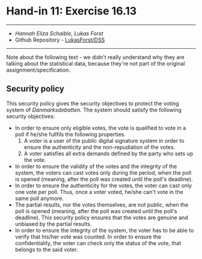 # Hand-in 11: Exercise 16.13
___
* *Hannah Eliza Schaible, Lukas Forst*
* Github Repository - [LukasForst/DSS](https://github.com/LukasForst/DSS/tree/master/handins/)
___

Note about the following text - we didn't really understand why they are talking about the statistical data, because they're not part of the original assignment/specification.

## Security policy
This security policy gives the security objectives to protect the voting system of _Danmarksdebatten_.
The system should satisfy the following security objectives:

- In order to ensure only eligible votes, the vote is qualified to vote in a poll if he/she fullfils the following properties.
    1. A voter is a user of the public digital signature system in order to ensure the authenticity and the non-repudiation of the votes.
    2. A voter satisfies all extra demands defined by the party who sets up the vote.
- In order to ensure the validity of the votes and the integrity of the system, the voters can cast votes only during the period, when the poll is opened (meaning, after the poll was created until the poll's deadline).
- In order to ensure the authenticity for the votes, the voter can cast only one vote per poll. Thus, once a voter voted, he/she can't vote in the same poll anymore.
- The partial results, nor the votes themselves, are not public, when the poll is opened (meaning, after the poll was created until the poll's deadline). This security policy ensures that the votes are genuine and unbiased by the partial results.
- In order to ensure the integrity of the system, the voter has to be able to verify that his/her vote was counted. In order to ensure the confidentiality, the voter can check only the status of the vote, that belongs to the said voter.
